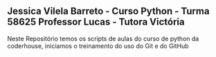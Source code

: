 
## Jessica Vilela Barreto - Curso Python - Turma 58625 Professor Lucas - Tutora Victória

Neste Repositório temos os scripts de aulas do curso de python da coderhouse, iniciamos o treinamento do uso do Git e do GitHub


